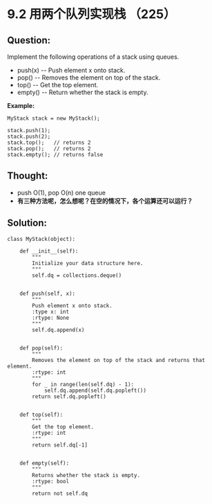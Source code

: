# 9.2 用两个队列实现栈 （225）

## Question:

Implement the following operations of a stack using queues.

* push\(x\) -- Push element x onto stack.
* pop\(\) -- Removes the element on top of the stack.
* top\(\) -- Get the top element.
* empty\(\) -- Return whether the stack is empty.

**Example:**

```text
MyStack stack = new MyStack();

stack.push(1);
stack.push(2);  
stack.top();   // returns 2
stack.pop();   // returns 2
stack.empty(); // returns false
```

## Thought:

* push O\(1\), pop O\(n\) one queue
* **有三种方法呢，怎么想呢？在空的情况下，各个运算还可以运行？**

## Solution:

```text
class MyStack(object):

    def __init__(self):
        """
        Initialize your data structure here.
        """
        self.dq = collections.deque()
        

    def push(self, x):
        """
        Push element x onto stack.
        :type x: int
        :rtype: None
        """
        self.dq.append(x)
        

    def pop(self):
        """
        Removes the element on top of the stack and returns that element.
        :rtype: int
        """
        for _ in range(len(self.dq) - 1):
            self.dq.append(self.dq.popleft())
        return self.dq.popleft()
        

    def top(self):
        """
        Get the top element.
        :rtype: int
        """
        return self.dq[-1]
        

    def empty(self):
        """
        Returns whether the stack is empty.
        :rtype: bool
        """
        return not self.dq
```

